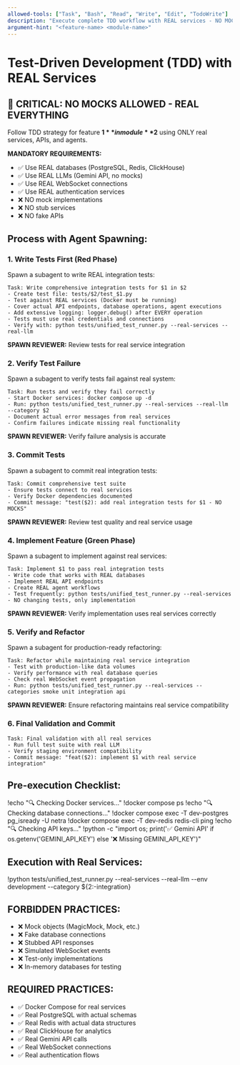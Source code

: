```yaml
---
allowed-tools: ["Task", "Bash", "Read", "Write", "Edit", "TodoWrite"]
description: "Execute complete TDD workflow with REAL services - NO MOCKS ALLOWED"
argument-hint: "<feature-name> <module-name>"
---
```


# Test-Driven Development (TDD) with REAL Services

## 🚨 CRITICAL: NO MOCKS ALLOWED - REAL EVERYTHING

Follow TDD strategy for feature **$1** in module **$2** using ONLY real services, APIs, and agents.

**MANDATORY REQUIREMENTS:**
- ✅ Use REAL databases (PostgreSQL, Redis, ClickHouse)
- ✅ Use REAL LLMs (Gemini API, no mocks)
- ✅ Use REAL WebSocket connections
- ✅ Use REAL authentication services
- ❌ NO mock implementations
- ❌ NO stub services
- ❌ NO fake APIs

## Process with Agent Spawning:

### 1. Write Tests First (Red Phase)
Spawn a subagent to write REAL integration tests:
```
Task: Write comprehensive integration tests for $1 in $2
- Create test file: tests/$2/test_$1.py
- Test against REAL services (Docker must be running)
- Cover actual API endpoints, database operations, agent executions
- Add extensive logging: logger.debug() after EVERY operation
- Tests must use real credentials and connections
- Verify with: python tests/unified_test_runner.py --real-services --real-llm
```

**SPAWN REVIEWER:** Review tests for real service integration

### 2. Verify Test Failure
Spawn a subagent to verify tests fail against real system:
```
Task: Run tests and verify they fail correctly
- Start Docker services: docker compose up -d
- Run: python tests/unified_test_runner.py --real-services --real-llm --category $2
- Document actual error messages from real services
- Confirm failures indicate missing real functionality
```

**SPAWN REVIEWER:** Verify failure analysis is accurate

### 3. Commit Tests
Spawn a subagent to commit real integration tests:
```
Task: Commit comprehensive test suite
- Ensure tests connect to real services
- Verify Docker dependencies documented
- Commit message: "test($2): add real integration tests for $1 - NO MOCKS"
```

**SPAWN REVIEWER:** Review test quality and real service usage

### 4. Implement Feature (Green Phase)
Spawn a subagent to implement against real services:
```
Task: Implement $1 to pass real integration tests
- Write code that works with REAL databases
- Implement REAL API endpoints
- Create REAL agent workflows
- Test frequently: python tests/unified_test_runner.py --real-services
- NO changing tests, only implementation
```

**SPAWN REVIEWER:** Verify implementation uses real services correctly

### 5. Verify and Refactor
Spawn a subagent for production-ready refactoring:
```
Task: Refactor while maintaining real service integration
- Test with production-like data volumes
- Verify performance with real database queries
- Check real WebSocket event propagation
- Run: python tests/unified_test_runner.py --real-services --categories smoke unit integration api
```

**SPAWN REVIEWER:** Ensure refactoring maintains real service compatibility

### 6. Final Validation and Commit
```
Task: Final validation with all real services
- Run full test suite with real LLM
- Verify staging environment compatibility
- Commit message: "feat($2): implement $1 with real service integration"
```

## Pre-execution Checklist:

!echo "🔍 Checking Docker services..."
!docker compose ps
!echo "🔍 Checking database connections..."
!docker compose exec -T dev-postgres pg_isready -U netra
!docker compose exec -T dev-redis redis-cli ping
!echo "🔍 Checking API keys..."
!python -c "import os; print('✅ Gemini API' if os.getenv('GEMINI_API_KEY') else '❌ Missing GEMINI_API_KEY')"

## Execution with Real Services:

!python tests/unified_test_runner.py --real-services --real-llm --env development --category ${2:-integration}

## FORBIDDEN PRACTICES:
- ❌ Mock objects (MagicMock, Mock, etc.)
- ❌ Fake database connections
- ❌ Stubbed API responses
- ❌ Simulated WebSocket events
- ❌ Test-only implementations
- ❌ In-memory databases for testing

## REQUIRED PRACTICES:
- ✅ Docker Compose for real services
- ✅ Real PostgreSQL with actual schemas
- ✅ Real Redis with actual data structures
- ✅ Real ClickHouse for analytics
- ✅ Real Gemini API calls
- ✅ Real WebSocket connections
- ✅ Real authentication flows